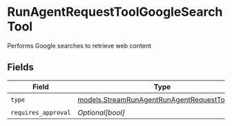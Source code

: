# RunAgentRequestToolGoogleSearchTool

Performs Google searches to retrieve web content


## Fields

| Field                                                                                              | Type                                                                                               | Required                                                                                           | Description                                                                                        |
| -------------------------------------------------------------------------------------------------- | -------------------------------------------------------------------------------------------------- | -------------------------------------------------------------------------------------------------- | -------------------------------------------------------------------------------------------------- |
| `type`                                                                                             | [models.StreamRunAgentRunAgentRequestToolType](../models/streamrunagentrunagentrequesttooltype.md) | :heavy_check_mark:                                                                                 | N/A                                                                                                |
| `requires_approval`                                                                                | *Optional[bool]*                                                                                   | :heavy_minus_sign:                                                                                 | N/A                                                                                                |
